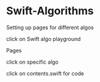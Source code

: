 # Swift-Algorithms
Setting up pages for different algos 

click on Swift algo playground

Pages  

click on specific algo 

click on contents.swift for code
